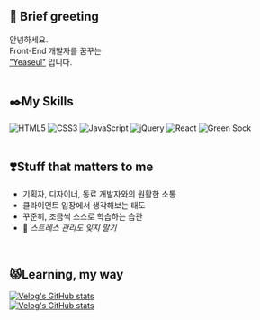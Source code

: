 ## 🌟 <strong>Brief greeting</strong>

안녕하세요.<br />
Front-End 개발자를 꿈꾸는<br />
<ins>"Yeaseul"</ins> 입니다.
<br />
<br />

## ✒️My Skills
![HTML5](https://img.shields.io/badge/html5-%23E34F26.svg?style=for-the-badge&logo=html5&logoColor=white)
	![CSS3](https://img.shields.io/badge/css3-%231572B6.svg?style=for-the-badge&logo=css3&logoColor=white)
 ![JavaScript](https://img.shields.io/badge/javascript-%23323330.svg?style=for-the-badge&logo=javascript&logoColor=%23F7DF1E)
 ![jQuery](https://img.shields.io/badge/jquery-%230769AD.svg?style=for-the-badge&logo=jquery&logoColor=white)
 ![React](https://img.shields.io/badge/react-%2320232a.svg?style=for-the-badge&logo=react&logoColor=%2361DAFB)
![Green Sock](https://img.shields.io/badge/green%20sock-88CE02?style=for-the-badge&logo=greensock&logoColor=white)
<br />
<br />

## ❣️Stuff that matters to me
- 기획자, 디자이너, 동료 개발자와의 원활한 소통
- 클라이언트 입장에서 생각해보는 태도
- 꾸준히, 조금씩 스스로 학습하는 습관
- 🫏 <em>스트레스 관리도 잊지 말기</em>

<br />

## 😾Learning, my way
[![Velog's GitHub stats](https://velog-readme-stats.vercel.app/api/badge?name=somvelog)](https://velog.io/@somv)
<br />
[![Velog's GitHub stats](https://velog-readme-stats.vercel.app/api/list?name=somv)](https://velog.io/@somv)
